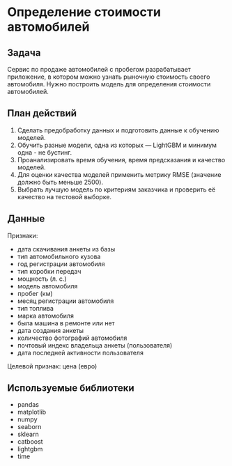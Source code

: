 # Определение стоимости автомобилей

## Задача
Сервис по продаже автомобилей с пробегом разрабатывает приложение, в котором можно узнать рыночную стоимость своего автомобиля. Нужно построить модель для определения стоимости автомобилей.


## План действий
1. Сделать предобработку данных и подготовить данные к обучению моделей.
2. Обучить разные модели, одна из которых — LightGBM и минимум одна - не бустинг.
3. Проанализировать время обучения, время предсказания и качество моделей.
4. Для оценки качества моделей применить метрику RMSE (значение должно быть меньше 2500).
5. Выбрать лучшую модель по критериям заказчика и проверить её качество на тестовой выборке.

## Данные
Признаки:
- дата скачивания анкеты из базы
- тип автомобильного кузова
- год регистрации автомобиля
- тип коробки передач
- мощность (л. с.)
- модель автомобиля
- пробег (км)
- месяц регистрации автомобиля
- тип топлива
- марка автомобиля
- была машина в ремонте или нет
- дата создания анкеты
- количество фотографий автомобиля
- почтовый индекс владельца анкеты (пользователя)
- дата последней активности пользователя

Целевой признак: цена (евро)

## Используемые библиотеки
- pandas
- matplotlib
- numpy
- seaborn
- sklearn
- catboost
- lightgbm
- time